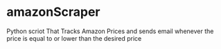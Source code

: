 # amazonScraper


Python scriot That Tracks Amazon Prices and sends email whenever the 
price is equal to or lower than the desired price
